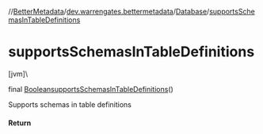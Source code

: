//[BetterMetadata](../../../index.md)/[dev.warrengates.bettermetadata](../index.md)/[Database](index.md)/[supportsSchemasInTableDefinitions](supports-schemas-in-table-definitions.md)

# supportsSchemasInTableDefinitions

[jvm]\

final [Boolean](https://docs.oracle.com/javase/8/docs/api/java/lang/Boolean.html)[supportsSchemasInTableDefinitions](supports-schemas-in-table-definitions.md)()

Supports schemas in table definitions

#### Return
